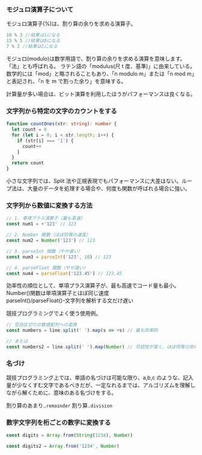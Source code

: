 ### モジュロ演算子について

モジュロ演算子(%)は、割り算の余りを求める演算子。

```typescript
10 % 3 //結果は1になる
15 % 5 //結果は0になる
7 % 2 //結果は1になる
```

モジュロ(modulo)は数学用語で、割り算の余りを求める演算を意味します。「法」とも呼ばれる。
ラテン語の「modulus(尺 t 度、基準)」に由来している。数学的には「mod」と略されることもあり、「n modulo m」または「n mod m」と表記され、「n を m で割った余り」を意味する。

計算量が多い場合は、ビット演算を利用したほうがパフォーマンスは良くなる。

### 文字列から特定の文字のカウントをする

```typescript
function countOnes(str: string): number {
  let count = 0
  for (let i = 0; i < str.length; i++) {
    if (str[i] === '1') {
      count++
    }
  }
  return count
}
```

小さな文字列では、Split 法や正規表現でもパフォーマンスに大差はない。ループ法は、大量のデータを処理する場合や、何度も関数が呼ばれる場合に強い。

### 文字列から数値に変換する方法

```typescript
// 1. 単項プラス演算子（最も高速）
const num1 = +'123' // 123

// 2. Number 関数（ほぼ同等の速度）
const num2 = Number('123') // 123

// 3. parseInt 関数（やや遅い）
const num3 = parseInt('123', 10) // 123

// 4. parseFloat 関数（やや遅い）
const num4 = parseFloat('123.45') // 123.45
```

効率性の順位として、単項プラス演算子が、最も高速でコード量も最小。  
Number()関数は単項演算子とほぼ同じ速度  
parseInt()/parseFloat()-文字列を解析する文だけ遅い

競技プログラミングでよく使う使用例。

```typescript
// 空白区切りの数値配列への変換
const numbers = line.split(' ').map(s => +s) // 最も効率的

// または
const numbers2 = line.split(' ').map(Number) // 可読性が高く、ほぼ同等の効率性
```

### 名づけ

競技プログラミング上では、単語の名づけは可能な限り、a,b,c のような、記入量が少なくすむ文字であるべきだが、一定なれるまでは、アルゴリズムを理解しながら解くために、意味のある名づけをする。

割り算のあまり..`remainder`
割り算..`division`

### 数字文字列を桁ごとの数字に変換する

```typescript
const digits = Array.from(String(1234), Number)

const digits2 = Array.from('1234', Number)
```
